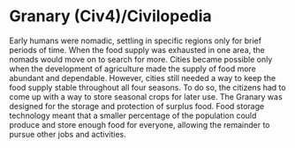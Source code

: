 # Granary (Civ4)/Civilopedia

Early humans were nomadic, settling in specific regions only for brief periods of time. When the food supply was exhausted in one area, the nomads would move on to search for more. Cities became possible only when the development of agriculture made the supply of food more abundant and dependable. However, cities still needed a way to keep the food supply stable throughout all four seasons. To do so, the citizens had to come up with a way to store seasonal crops for later use. The Granary was designed for the storage and protection of surplus food. Food storage technology meant that a smaller percentage of the population could produce and store enough food for everyone, allowing the remainder to pursue other jobs and activities.